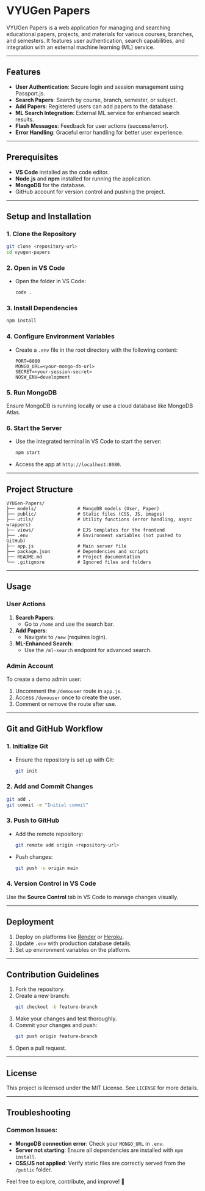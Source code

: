 # VYUGen Papers

VYUGen Papers is a web application for managing and searching educational papers, projects, and materials for various courses, branches, and semesters. It features user authentication, search capabilities, and integration with an external machine learning (ML) service.

---

## Features
- **User Authentication**: Secure login and session management using Passport.js.
- **Search Papers**: Search by course, branch, semester, or subject.
- **Add Papers**: Registered users can add papers to the database.
- **ML Search Integration**: External ML service for enhanced search results.
- **Flash Messages**: Feedback for user actions (success/error).
- **Error Handling**: Graceful error handling for better user experience.

---

## Prerequisites
- **VS Code** installed as the code editor.
- **Node.js** and **npm** installed for running the application.
- **MongoDB** for the database.
- GitHub account for version control and pushing the project.

---

## Setup and Installation

### 1. Clone the Repository
```bash
git clone <repository-url>
cd vyugen-papers
```

### 2. Open in VS Code
- Open the folder in VS Code:
  ```bash
  code .
  ```

### 3. Install Dependencies
```bash
npm install
```

### 4. Configure Environment Variables
- Create a `.env` file in the root directory with the following content:
  ```env
  PORT=8080
  MONGO_URL=<your-mongo-db-url>
  SECRET=<your-session-secret>
  NOSW_ENV=development
  ```

### 5. Run MongoDB
Ensure MongoDB is running locally or use a cloud database like MongoDB Atlas.

### 6. Start the Server
- Use the integrated terminal in VS Code to start the server:
  ```bash
  npm start
  ```
- Access the app at `http://localhost:8080`.

---

## Project Structure
```
VYUGen-Papers/
├── models/               # MongoDB models (User, Paper)
├── public/               # Static files (CSS, JS, images)
├── utils/                # Utility functions (error handling, async wrappers)
├── views/                # EJS templates for the frontend
├── .env                  # Environment variables (not pushed to GitHub)
├── app.js                # Main server file
├── package.json          # Dependencies and scripts
├── README.md             # Project documentation
└── .gitignore            # Ignored files and folders
```

---

## Usage

### User Actions
1. **Search Papers**: 
   - Go to `/home` and use the search bar.
2. **Add Papers**: 
   - Navigate to `/new` (requires login).
3. **ML-Enhanced Search**: 
   - Use the `/ml-search` endpoint for advanced search.

### Admin Account
To create a demo admin user:
1. Uncomment the `/demouser` route in `app.js`.
2. Access `/demouser` once to create the user.
3. Comment or remove the route after use.

---

## Git and GitHub Workflow

### 1. Initialize Git
- Ensure the repository is set up with Git:
  ```bash
  git init
  ```

### 2. Add and Commit Changes
```bash
git add .
git commit -m "Initial commit"
```

### 3. Push to GitHub
- Add the remote repository:
  ```bash
  git remote add origin <repository-url>
  ```
- Push changes:
  ```bash
  git push -u origin main
  ```

### 4. Version Control in VS Code
Use the **Source Control** tab in VS Code to manage changes visually.

---

## Deployment
1. Deploy on platforms like [Render](https://render.com) or [Heroku](https://heroku.com).
2. Update `.env` with production database details.
3. Set up environment variables on the platform.

---

## Contribution Guidelines
1. Fork the repository.
2. Create a new branch:
   ```bash
   git checkout -b feature-branch
   ```
3. Make your changes and test thoroughly.
4. Commit your changes and push:
   ```bash
   git push origin feature-branch
   ```
5. Open a pull request.

---

## License
This project is licensed under the MIT License. See `LICENSE` for more details.

---

## Troubleshooting
### Common Issues:
- **MongoDB connection error**: Check your `MONGO_URL` in `.env`.
- **Server not starting**: Ensure all dependencies are installed with `npm install`.
- **CSS/JS not applied**: Verify static files are correctly served from the `/public` folder.

Feel free to explore, contribute, and improve! 🚀
```
